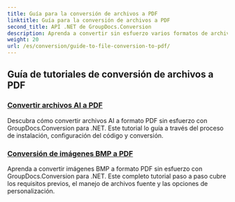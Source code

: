 ```yaml
---
title: Guía para la conversión de archivos a PDF
linktitle: Guía para la conversión de archivos a PDF
second_title: API .NET de GroupDocs.Conversion
description: Aprenda a convertir sin esfuerzo varios formatos de archivo a PDF con GroupDocs.Conversion para .NET. Este tutorial paso a paso cubre todo, desde la configuración de la biblioteca hasta la ejecución de transformaciones de archivos sin inconvenientes.
weight: 20
url: /es/conversion/guide-to-file-conversion-to-pdf/
---
```

## Guía de tutoriales de conversión de archivos a PDF
### [Convertir archivos AI a PDF](./converting-ai-to-pdf/)
Descubra cómo convertir archivos AI a formato PDF sin esfuerzo con GroupDocs.Conversion para .NET. Este tutorial lo guía a través del proceso de instalación, configuración del código y conversión.
### [Conversión de imágenes BMP a PDF](./converting-bmp-to-pdf/)
Aprenda a convertir imágenes BMP a formato PDF sin esfuerzo con GroupDocs.Conversion para .NET. Este completo tutorial paso a paso cubre los requisitos previos, el manejo de archivos fuente y las opciones de personalización.